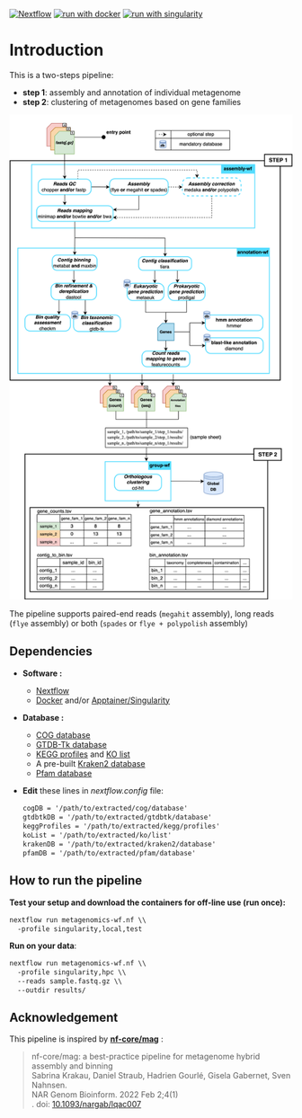 [![Nextflow](https://img.shields.io/badge/nextflow%20DSL2-%E2%89%A523.04.0-23aa62.svg)](https://www.nextflow.io/)
[![run with docker](https://img.shields.io/badge/run%20with-docker-0db7ed?labelColor=000000&logo=docker)](https://www.docker.com/)
[![run with singularity](https://img.shields.io/badge/run%20with-singularity-1d355c.svg?labelColor=000000)](https://sylabs.io/docs/)

# Introduction
This is a two-steps pipeline:
- __step 1__: assembly and annotation of individual metagenome
- __step 2__: clustering of metagenomes based on gene families


![alt text](img/clustermg_schema.png)

The pipeline supports paired-end reads (`megahit` assembly), long reads (`flye` assembly) or both (`spades` or `flye + polypolish` assembly)

## Dependencies
- __Software :__  
  - [Nextflow](https://www.nextflow.io/)  
  - [Docker](https://www.docker.com/) and/or [Apptainer/Singularity](https://apptainer.org/)  

- __Database :__  
  - [COG database](https://ftp.ncbi.nih.gov/pub/COG/COG2020/data/cog-20.fa.gz)
  - [GTDB-Tk database](https://ecogenomics.github.io/GTDBTk/installing/index.html#gtdb-tk-reference-data)
  -  [KEGG profiles](https://www.genome.jp/ftp/db/kofam/profiles.tar.gz) and [KO list](https://www.genome.jp/ftp/db/kofam/ko_list.gz)
  - A pre-built [Kraken2 database](https://benlangmead.github.io/aws-indexes/k2)
  - [Pfam database](https://ftp.ebi.ac.uk/pub/databases/Pfam/current_release/Pfam-A.hmm.gz)

- __Edit__ these lines in *nextflow.config* file:  
  ```
  cogDB = '/path/to/extracted/cog/database'
  gtdbtkDB = '/path/to/extracted/gtdbtk/database'
  keggProfiles = '/path/to/extracted/kegg/profiles'  
  koList = '/path/to/extracted/ko/list'   
  krakenDB = '/path/to/extracted/kraken2/database'
  pfamDB = '/path/to/extracted/pfam/database'
  ```
## How to run the pipeline
__Test your setup and download the containers for off-line use (run once):__
```
nextflow run metagenomics-wf.nf \\
  -profile singularity,local,test
```
__Run on your data__:
```
nextflow run metagenomics-wf.nf \\
  -profile singularity,hpc \\
  --reads sample.fastq.gz \\
  --outdir results/
```

## Acknowledgement
This pipeline is inspired by [__nf-core/mag__](https://github.com/nf-core/mag) :  
> nf-core/mag: a best-practice pipeline for metagenome hybrid assembly and binning  
>Sabrina Krakau, Daniel Straub, Hadrien Gourlé, Gisela Gabernet, Sven Nahnsen.  
>NAR Genom Bioinform. 2022 Feb 2;4(1)  
>. doi: [10.1093/nargab/lqac007](https://academic.oup.com/nargab/article/4/1/lqac007/6520104)
